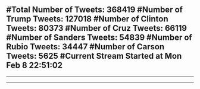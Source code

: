 #Total Number of Tweets: 368419 
#Number of Trump Tweets: 127018
#Number of Clinton Tweets: 80373
#Number of Cruz Tweets: 66119
#Number of Sanders Tweets: 54839
#Number of Rubio Tweets: 34447
#Number of Carson Tweets: 5625
#Current Stream Started at Mon Feb  8 22:51:02
---
---
---
